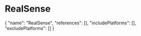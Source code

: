 # RealSense

{ "name": "RealSense", "references": \[\], "includePlatforms": \[\], "excludePlatforms": \[\] }

